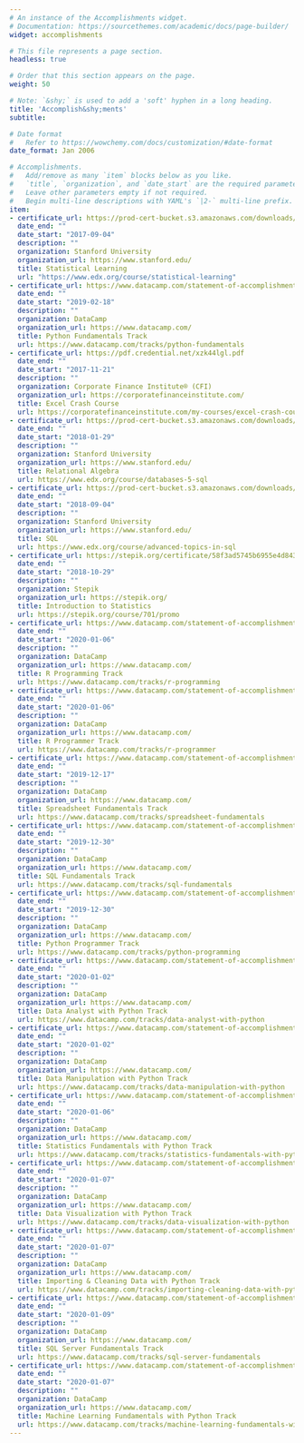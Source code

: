 ```yaml
---
# An instance of the Accomplishments widget.
# Documentation: https://sourcethemes.com/academic/docs/page-builder/
widget: accomplishments

# This file represents a page section.
headless: true

# Order that this section appears on the page.
weight: 50

# Note: `&shy;` is used to add a 'soft' hyphen in a long heading.
title: 'Accomplish&shy;ments'
subtitle:

# Date format
#   Refer to https://wowchemy.com/docs/customization/#date-format
date_format: Jan 2006

# Accomplishments.
#   Add/remove as many `item` blocks below as you like.
#   `title`, `organization`, and `date_start` are the required parameters.
#   Leave other parameters empty if not required.
#   Begin multi-line descriptions with YAML's `|2-` multi-line prefix.
item:
- certificate_url: https://prod-cert-bucket.s3.amazonaws.com/downloads/dfa0242d05f948e49006d119d3cee05b/Statement.pdf
  date_end: ""
  date_start: "2017-09-04"
  description: ""
  organization: Stanford University
  organization_url: https://www.stanford.edu/
  title: Statistical Learning
  url: "https://www.edx.org/course/statistical-learning"
- certificate_url: https://www.datacamp.com/statement-of-accomplishment/track/f9fda1f17a9e1547d5dfe5c97d607a083edf2b2c
  date_end: ""
  date_start: "2019-02-18"
  description: ""
  organization: DataCamp
  organization_url: https://www.datacamp.com/
  title: Python Fundamentals Track
  url: https://www.datacamp.com/tracks/python-fundamentals
- certificate_url: https://pdf.credential.net/xzk44lgl.pdf
  date_end: ""
  date_start: "2017-11-21"
  description: ""
  organization: Corporate Finance Institute® (CFI)
  organization_url: https://corporatefinanceinstitute.com/
  title: Excel Crash Course
  url: https://corporatefinanceinstitute.com/my-courses/excel-crash-course-wall-street/
- certificate_url: https://prod-cert-bucket.s3.amazonaws.com/downloads/6273f542840941b2a0b1d18df52cf1a0/Statement.pdf
  date_end: ""
  date_start: "2018-01-29"
  description: ""
  organization: Stanford University
  organization_url: https://www.stanford.edu/
  title: Relational Algebra
  url: https://www.edx.org/course/databases-5-sql
- certificate_url: https://prod-cert-bucket.s3.amazonaws.com/downloads/c473b562c8fe48349fcc3614d642503f/Statement.pdf
  date_end: ""
  date_start: "2018-09-04"
  description: ""
  organization: Stanford University
  organization_url: https://www.stanford.edu/
  title: SQL
  url: https://www.edx.org/course/advanced-topics-in-sql
- certificate_url: https://stepik.org/certificate/58f3ad5745b6955e4d8435424a22ab9e4dd3a8ef.pdf
  date_end: ""
  date_start: "2018-10-29"
  description: ""
  organization: Stepik
  organization_url: https://stepik.org/
  title: Introduction to Statistics
  url: https://stepik.org/course/701/promo
- certificate_url: https://www.datacamp.com/statement-of-accomplishment/track/7d179a86ac332adc4f869ab0a1f9053657ec5342
  date_end: ""
  date_start: "2020-01-06"
  description: ""
  organization: DataCamp
  organization_url: https://www.datacamp.com/
  title: R Programming Track
  url: https://www.datacamp.com/tracks/r-programming
- certificate_url: https://www.datacamp.com/statement-of-accomplishment/track/e202c28b56001f3f888f22c08aabe1f3aeaeb243
  date_end: ""
  date_start: "2020-01-06"
  description: ""
  organization: DataCamp
  organization_url: https://www.datacamp.com/
  title: R Programmer Track
  url: https://www.datacamp.com/tracks/r-programmer
- certificate_url: https://www.datacamp.com/statement-of-accomplishment/track/6bac00418144acffb57c2f79ae6a5584455af04c
  date_end: ""
  date_start: "2019-12-17"
  description: ""
  organization: DataCamp
  organization_url: https://www.datacamp.com/
  title: Spreadsheet Fundamentals Track
  url: https://www.datacamp.com/tracks/spreadsheet-fundamentals
- certificate_url: https://www.datacamp.com/statement-of-accomplishment/track/27b76aa1c7fe7e72862b6df021eb584d5a0e9e8a
  date_end: ""
  date_start: "2019-12-30"
  description: ""
  organization: DataCamp
  organization_url: https://www.datacamp.com/
  title: SQL Fundamentals Track
  url: https://www.datacamp.com/tracks/sql-fundamentals
- certificate_url: https://www.datacamp.com/statement-of-accomplishment/track/f60fddfe3dfc8c8e500c9c21f74efb0c90df2552
  date_end: ""
  date_start: "2019-12-30"
  description: ""
  organization: DataCamp
  organization_url: https://www.datacamp.com/
  title: Python Programmer Track
  url: https://www.datacamp.com/tracks/python-programming
- certificate_url: https://www.datacamp.com/statement-of-accomplishment/track/0b55e2fcae600944498502f70127df6cf2b7f511
  date_end: ""
  date_start: "2020-01-02"
  description: ""
  organization: DataCamp
  organization_url: https://www.datacamp.com/
  title: Data Analyst with Python Track
  url: https://www.datacamp.com/tracks/data-analyst-with-python
- certificate_url: https://www.datacamp.com/statement-of-accomplishment/track/cedfc1e57d52c5819d7a8ac3e474c3cadc3a0885
  date_end: ""
  date_start: "2020-01-02"
  description: ""
  organization: DataCamp
  organization_url: https://www.datacamp.com/
  title: Data Manipulation with Python Track
  url: https://www.datacamp.com/tracks/data-manipulation-with-python
- certificate_url: https://www.datacamp.com/statement-of-accomplishment/track/e77d96c02cff0ef8a8c38b4b31f05b54418972aa
  date_end: ""
  date_start: "2020-01-06"
  description: ""
  organization: DataCamp
  organization_url: https://www.datacamp.com/
  title: Statistics Fundamentals with Python Track
  url: https://www.datacamp.com/tracks/statistics-fundamentals-with-python
- certificate_url: https://www.datacamp.com/statement-of-accomplishment/track/b151e4f8f27da1fba1146d65e3bc46c86f24040b
  date_end: ""
  date_start: "2020-01-07"
  description: ""
  organization: DataCamp
  organization_url: https://www.datacamp.com/
  title: Data Visualization with Python Track
  url: https://www.datacamp.com/tracks/data-visualization-with-python
- certificate_url: https://www.datacamp.com/statement-of-accomplishment/track/1d09ddcf9679db6f9fd091262b6e25b4d60a5dc7
  date_end: ""
  date_start: "2020-01-07"
  description: ""
  organization: DataCamp
  organization_url: https://www.datacamp.com/
  title: Importing & Cleaning Data with Python Track
  url: https://www.datacamp.com/tracks/importing-cleaning-data-with-python
- certificate_url: https://www.datacamp.com/statement-of-accomplishment/track/3e58b47d39d4ff92f6403ba45a697341e5c047cd
  date_end: ""
  date_start: "2020-01-09"
  description: ""
  organization: DataCamp
  organization_url: https://www.datacamp.com/
  title: SQL Server Fundamentals Track
  url: https://www.datacamp.com/tracks/sql-server-fundamentals
- certificate_url: https://www.datacamp.com/statement-of-accomplishment/track/3cca33528058bfda132bc50bd9e59bd177cc3128
  date_end: ""
  date_start: "2020-01-07"
  description: ""
  organization: DataCamp
  organization_url: https://www.datacamp.com/
  title: Machine Learning Fundamentals with Python Track
  url: https://www.datacamp.com/tracks/machine-learning-fundamentals-with-python
---
```

